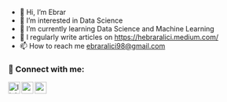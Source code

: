- 👋 Hi, I’m Ebrar
- 👀 I’m interested in Data Science
- 🌱 I’m currently learning Data Science and Machine Learning
- 📝 I regularly write articles on https://hebraralici.medium.com/
- 📫 How to reach me ebraralici98@gmail.com

### 📩 Connect with me:

[<img align="left" alt="linkedin | LinkedIn" width="24px" src="https://raw.githubusercontent.com/peterthehan/peterthehan/master/assets/linkedin.svg" />][linkedin]
[<img align="left" height="24" width="24" src="https://cdn.jsdelivr.net/npm/simple-icons@v4/icons/medium.svg" />][medium]
[<img align="left" height="24" width="24" src="https://cdn.jsdelivr.net/npm/simple-icons@v4/icons/kaggle.svg" />][kaggle]


<br />



[linkedin]: https://www.linkedin.com/in/ibrahim-talha-demir-4b513a1a9/
[medium]: https://demiribrahimtalha.medium.com/
[kaggle]: https://www.kaggle.com/haticeebraralc
<br />


